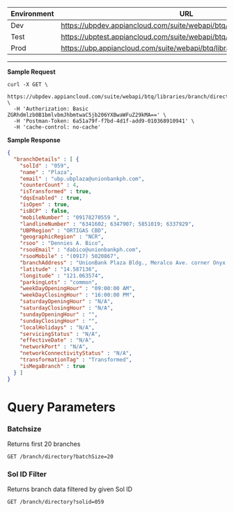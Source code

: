 Environment|URL
---|---
Dev|https://ubpdev.appiancloud.com/suite/webapi/btq/libraries/branch/directory
Test|https://ubptest.appiancloud.com/suite/webapi/btq/libraries/branch/directory
Prod|https://ubp.appiancloud.com/suite/webapi/btq/libraries/branch/directory
---

**Sample Request**

```curl
curl -X GET \
  https://ubpdev.appiancloud.com/suite/webapi/btq/libraries/branch/directory \
  -H 'Authorization: Basic ZGRhdmlzb0B1bmlvbmJhbmtwaC5jb206YXBwaWFuZ29kMA==' \
  -H 'Postman-Token: 6a51a79f-f7bd-4d1f-add9-010368910941' \
  -H 'cache-control: no-cache'
```

**Sample Response**

```json
{
  "branchDetails" : [ {
    "solId" : "059",
    "name" : "Plaza",
    "email" : "ubp.ubplaza@unionbankph.com",
    "counterCount" : 4,
    "isTransformed" : true,
    "dqsEnabled" : true,
    "isOpen" : true,
    "isBCP" : false,
    "mobileNumber" : "09178270559 ",
    "landlineNumber" : "6341602; 6347907; 5851019; 6337929",
    "UBPRegion" : "ORTIGAS CBD",
    "geographicRegion" : "NCR",
    "rsoo" : "Dennies A. Bico",
    "rsooEmail" : "dabico@unionbankph.com",
    "rsooMobile" : "(0917) 5020867",
    "branchAddress" : "UnionBank Plaza Bldg., Meralco Ave. corner Onyx St., Pasig City",
    "latitude" : "14.587136",
    "longitude" : "121.063574",
    "parkingLots" : "common",
    "weekDayOpeningHour" : "09:00:00 AM",
    "weekDayClosingHour" : "16:00:00 PM",
    "saturdayOpeningHour" : "N/A",
    "saturdayClosingHour" : "N/A",
    "sundayOpeningHour" : "",
    "sundayClosingHour" : "",
    "localHolidays" : "N/A",
    "servicingStatus" : "N/A",
    "effectiveDate" : "N/A",
    "networkPort" : "N/A",
    "networkConnectivityStatus" : "N/A",
    "transformationTag" : "Transformed",
    "isMegaBranch" : true
  } ]
}
```

# Query Parameters 

### Batchsize
Returns first 20 branches
```batchSize
GET /branch/directory?batchSize=20
```

### Sol ID Filter
Returns branch data filtered by given Sol ID
```solId
GET /branch/directory?solid=059
```